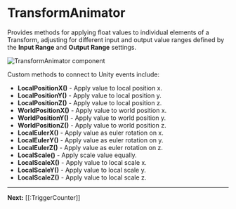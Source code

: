 # TransformAnimator

Provides methods for applying float values to individual elements of a Transform, adjusting for different input and output value ranges defined by the **Input Range** and **Output Range** settings.

![TransformAnimator component](https://www.flipsidexr.com/files/docs/screenshots/transformanimator.png)

Custom methods to connect to Unity events include:

* **LocalPositionX()** - Apply value to local position x.
* **LocalPositionY()** - Apply value to local position y.
* **LocalPositionZ()** - Apply value to local position z.
* **WorldPositionX()** - Apply value to world position x.
* **WorldPositionY()** - Apply value to world position y.
* **WorldPositionZ()** - Apply value to world position z.
* **LocalEulerX()** - Apply value as euler rotation on x.
* **LocalEulerY()** - Apply value as euler rotation on y.
* **LocalEulerZ()** - Apply value as euler rotation on z.
* **LocalScale()** - Apply scale value equally.
* **LocalScaleX()** - Apply value to local scale x.
* **LocalScaleY()** - Apply value to local scale y.
* **LocalScaleZ()** - Apply value to local scale z.

---

**Next:** [[:TriggerCounter]]
